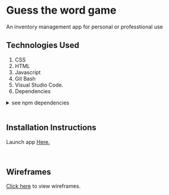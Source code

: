 # Guess the word game

An inventory management app for personal or professtional use

## Technologies Used


1. CSS 
2. HTML 
3. Javascript 
4. Git Bash 
5. Visual Studio Code.
6. Dependencies
<details>
  <summary>see npm dependencies</summary>
  ```
bcrypt: 5.1.1,
connect-livereload: 0.6.1,
dotenv: 16.4.5,
ejs: 3.1.9,
express: 4.18.3,
express-session: 1.18.0,
livereload: 0.9.3,
method-override: 3.0.0,
mongoose: 8.2.1,
morgan: 1.10.0.
```
</details>

<br>

## Installation Instructions 


Launch app [Here.](https://inventory-manager-2-93ea6c3f523f.herokuapp.com/sessions/new)

<br>

## Wireframes 


[Click here](https://drive.google.com/drive/folders/1ffMVhHb-L1ZBh-j0W2wY_46UHOMaQcX9?usp=drive_link) to view wireframes.

<br>
